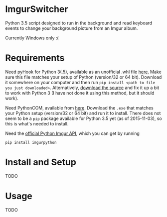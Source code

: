 # ImgurSwitcher
Python 3.5 script designed to run in the background and read keyboard events to change your background picture from an Imgur album.

Currently Windows only :(

# Requirements
Need pyHook for Python 3(.5), available as an unofficial .whl file [here.](http://www.lfd.uci.edu/~gohlke/pythonlibs/) Make sure this file matches your setup of Python (version/32 or 64 bit).
Download it somewhere on your computer and then run `pip install <path to file you just downloaded>`.
Alternatively, [download the source](http://sourceforge.net/projects/pyhook/) and fix it up a bit to work with Python 3 (I have not done it using this method, but it should work).

Need PythonCOM, available from [here](http://sourceforge.net/projects/pywin32/). Download the `.exe` that matches your Python setup (version/32 or 64 bit) and run it to install. There does not seem to be a `pip` package available for Python 3.5 yet (as of 2015-11-03), so this is what's needed to install.

Need the [official Python Imgur API](https://github.com/Imgur/imgurpython), which you can get by running

`pip install imgurpython`

# Install and Setup
TODO

# Usage
TODO

